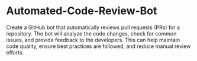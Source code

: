 # Automated-Code-Review-Bot
Create a GitHub bot that automatically reviews pull requests (PRs) for a repository. The bot will analyze the code changes, check for common issues, and provide feedback to the developers. This can help maintain code quality, ensure best practices are followed, and reduce manual review efforts.

